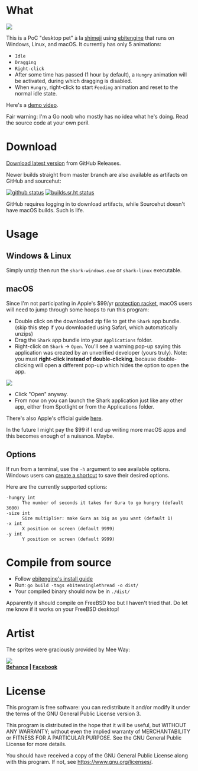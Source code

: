 # What

![](https://user-images.githubusercontent.com/1446315/177188223-ad9759c9-4ef4-44e0-84d8-03cfd46129b8.png)

This is a PoC "desktop pet" à la [shimeji][1] using [ebitengine][2] that runs
on Windows, Linux, and macOS. It currently has only 5 animations:

- `Idle`
- `Dragging`
- `Right-click`
- After some time has passed (1 hour by default), a `Hungry` animation will be
  activated, during which dragging is disabled.
- When `Hungry`, right-click to start `Feeding` animation and reset to the
  normal idle state.

Here's a [demo video](https://user-images.githubusercontent.com/1446315/178103169-006c2bc0-ebb9-4014-aba5-8a1fbc3d0733.mp4).

Fair warning: I'm a Go noob who mostly has no idea what he's doing.
Read the source code at your own peril.

# Download

[Download latest version][5] from GitHub Releases.

Newer builds straight from master branch are also available as artifacts on
GitHub and sourcehut:

[![github status](https://github.com/nhanb/shark/actions/workflows/main.yml/badge.svg)][gh]
[![builds.sr.ht status](https://builds.sr.ht/~nhanb/shark/commits/master.svg)][srht]

GitHub requires logging in to download artifacts, while Sourcehut doesn't have
macOS builds. Such is life.

# Usage

## Windows & Linux

Simply unzip then run the `shark-windows.exe` or `shark-linux` executable.

## macOS

Since I'm not participating in Apple's $99/yr [protection racket][pr], macOS
users will need to jump through some hoops to run this program:

- Double click on the downloaded zip file to get the `Shark` app bundle.
  (skip this step if you downloaded using Safari, which automatically unzips)
- Drag the `Shark` app bundle into your `Applications` folder.
- Right-click on `Shark` -> `Open`. You'll see a warning pop-up saying this
  application was created by an unverified developer (yours truly). Note: you
  must **right-click instead of double-clicking**, because double-clicking will
  open a different pop-up which hides the option to open the app.

![](https://user-images.githubusercontent.com/1446315/178136989-247b5d70-ee37-47a6-95b2-a726103b95f3.png)

- Click "Open" anyway.
- From now on you can launch the Shark application just like any other app,
  either from Spotlight or from the Applications folder.

There's also Apple's official guide [here][apple-guide].

In the future I might pay the $99 if I end up writing more macOS apps and this
becomes enough of a nuisance. Maybe.

## Options

If run from a terminal, use the `-h` argument to see available options.
Windows users can [create a shortcut][7] to save their desired options.

Here are the currently supported options:

```
-hungry int
      The number of seconds it takes for Gura to go hungry (default 3600)
-size int
      Size multiplier: make Gura as big as you want (default 1)
-x int
      X position on screen (default 9999)
-y int
      Y position on screen (default 9999)
```

# Compile from source

- Follow [ebitengine's install guide][6]
- Run: `go build -tags ebitensinglethread -o dist/`
- Your compiled binary should now be in `./dist/`

Apparently it should compile on FreeBSD too but I haven't tried that.
Do let me know if it works on your FreeBSD desktop!

# Artist

The sprites were graciously provided by Mee Way:

![](https://user-images.githubusercontent.com/1446315/176449384-7a06250d-7dfe-4371-b998-707ddbda66b1.jpg)  
**[Behance][3] | [Facebook][4]**

# License

This program is free software: you can redistribute it and/or modify it under
the terms of the GNU General Public License version 3.

This program is distributed in the hope that it will be useful, but WITHOUT ANY
WARRANTY; without even the implied warranty of MERCHANTABILITY or FITNESS FOR A
PARTICULAR PURPOSE. See the GNU General Public License for more details.

You should have received a copy of the GNU General Public License along with
this program. If not, see <https://www.gnu.org/licenses/>.

[1]: https://shimejis.xyz/
[2]: https://ebiten.org/
[3]: https://www.behance.net/meeway/projects
[4]: https://www.facebook.com/meexway
[5]: https://github.com/nhanb/shark/releases/latest
[6]: https://ebiten.org/documents/install.html
[7]: https://superuser.com/questions/29569/how-to-add-command-line-options-to-shortcut

[srht]: https://builds.sr.ht/~nhanb/shark/commits/master
[gh]: https://github.com/nhanb/shark/actions/workflows/main.yml
[pr]: https://developer.apple.com/documentation/security/notarizing_macos_software_before_distribution
[apple-guide]: https://support.apple.com/en-vn/guide/mac-help/mh40616/mac
